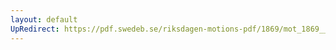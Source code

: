 ```yaml
---
layout: default
UpRedirect: https://pdf.swedeb.se/riksdagen-motions-pdf/1869/mot_1869__ak__00044/mot_1869__ak__00044_004.pdf
---
```

